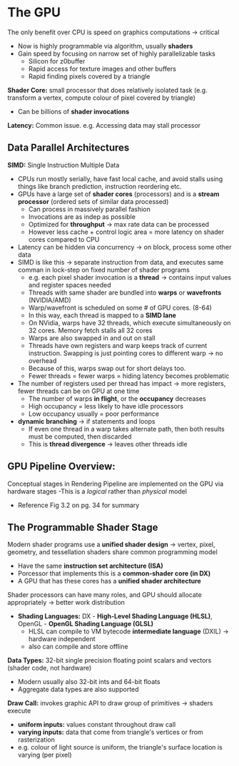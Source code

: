 # The GPU
The only benefit over CPU is speed on graphics computations -> critical
- Now is highly programmable via algorithm, usually **shaders**
- Gain speed by focusing on narrow set of highly parallelizable tasks
	- Silicon for z0buffer
	- Rapid access for texture images and other buffers
	- Rapid finding pixels covered by a triangle

**Shader Core:** small processor that does relatively isolated task (e.g. transform a vertex, compute colour of pixel covered by triangle)
- Can be billions of **shader invocations**

**Latency:** Common issue. e.g. Accessing data may stall processor

## Data Parallel Architectures
**SIMD:** Single Instruction Multiple Data
- CPUs run mostly serially, have fast local cache, and avoid stalls using things like branch prediction, instruction reordering etc.
- GPUs have a large set of **shader cores** (processors) and is a **stream processor** (ordered sets of similar data processed)
	- Can process in massively parallel fashion
	- Invocations are as indep as possible
	- Optimized for **throughput** -> max rate data can be processed
	- However less cache + control logic area = more latency on shader cores compared to CPU
- Latency can be hidden via concurrency -> on block, process some other data
- SIMD is like this -> separate instruction from data, and executes same comman in lock-step on fixed number of shader programs
	- e.g. each pixel shader invocation is a **thread** -> contains input values and register spaces needed
	- Threads with same shader are bundled into **warps** or **wavefronts** (NVIDIA/AMD)
	- Warp/wavefront is scheduled on some # of GPU cores. (8-64)
	- In this way, each thread is mapped to a **SIMD lane**
	- On NVidia, warps have 32 threads, which execute simultaneously on 32 cores. Memory fetch stalls all 32 cores
	- Warps are also swapped in and out on stall
	- Threads have own registers and warp keeps track of current instruction. Swapping is just pointing cores to different warp -> no overhead
	- Because of this, warps swap out for short delays too. 
	- Fewer threads = fewer warps = hiding latency becomes problematic
- The number of registers used per thread has impact -> more registers, fewer threads can be on GPU at one time
	- The number of warps **in flight**, or the **occupancy** decreases
	- High occupancy = less likely to have idle processors
	- Low occupancy usually = poor performance
- **dynamic branching** -> if statements and loops
	- If even one thread in a warp takes alternate path, then both results must be computed, then discarded
	- This is **thread divergence** -> leaves other threads idle

## GPU Pipeline Overview:
Conceptual stages in Rendering Pipeline are implemented on the GPU via hardware stages
-This is a *logical* rather than *physical* model
- Reference Fig 3.2 on pg. 34 for summary

## The Programmable Shader Stage
Modern shader programs use a **unified shader design** -> vertex, pixel, geometry, and tessellation shaders share common programming model
- Have the same **instruction set architecture (ISA)**
- Porcessor that implements this is a **common-shader core (in DX)**
- A GPU that has these cores has a **unified shader architecture**

Shader processors can have many roles, and GPU should allocate appropriately -> better work distribution
- **Shading Languages:** DX - **High-Level Shading Language (HLSL)**, OpenGL - **OpenGL Shading Language (GLSL)** 
	- HLSL can compile to VM bytecode **intermediate language** (DXIL) -> hardware independent
	- also can compile and store offline

**Data Types:** 32-bit single precision floating point scalars and vectors (shader code, not hardware)
- Modern usually also 32-bit ints and 64-bit floats
- Aggregate data types are also supported

**Draw Call:** invokes graphic API to draw group of primitives -> shaders execute
- **uniform inputs:** values constant throughout draw call
- **varying inputs:** data that come from triangle's vertices or from rasterization
- e.g. colour of light source is uniform, the triangle's surface location is varying (per pixel)


